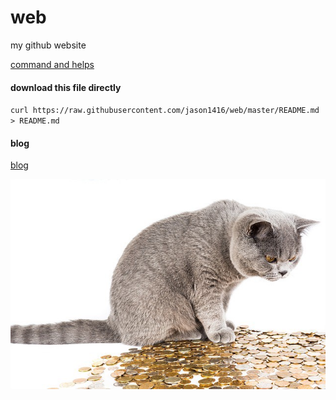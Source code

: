 # web
my github website

[command and helps](https://jason1416.github.io/command-and-helps/)

#### download this file directly
`curl https://raw.githubusercontent.com/jason1416/web/master/README.md > README.md`
#### blog

[blog](https://jason1416.github.io/blog/)



![cat and coin](/img/cat-coin.jpeg)
 
     
